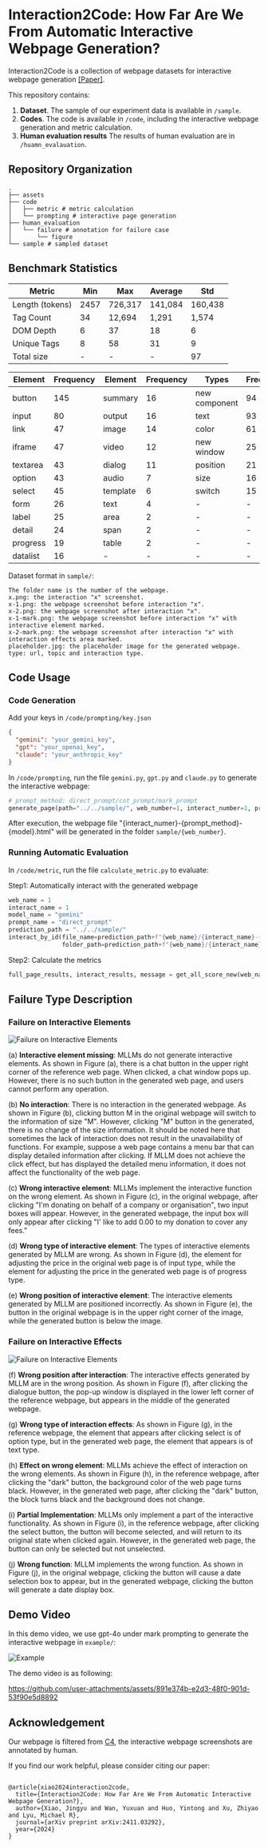 # Interaction2Code: How Far Are We From Automatic Interactive Webpage Generation?

Interaction2Code is a collection of webpage datasets for interactive webpage generation [[Paper]](https://arxiv.org/abs/2411.03292).

This repository contains:

1. **Dataset**. The sample of our experiment data is available in `/sample`.
2. **Codes**. The code is available in `/code`, including the interactive webpage generation and metric calculation.
3. **Human evaluation results** The results of human evaluation are in `/huamn_evalauation`.


[comment]: <> (2. )

[comment]: <> (3. **Link to supplementary materials.** We provide all the screen recordings in the usefulness study and our prompt details via this [link]&#40;https://drive.google.com/drive/folders/1FnR6MTKCSWFsUP__qO-J5YRhSB7RRDI-?usp=sharing&#41;.)

[comment]: <> (4. **A user-friendly tool based on DCGen**. You can try out the tool [here]&#40;http://13.229.66.240:8080/&#41;.)

[comment]: <> (![Topic Distribution]&#40;./assets/topic.png&#41;)

## Repository Organization

```
.
├── assets
├── code
│   ├── metric # metric calculation
│   └── prompting # interactive page generation
├── human_evaluation
│   └── failure # annotation for failure case
│       └── figure
└── sample # sampled dataset

```


## Benchmark Statistics

| Metric | Min | Max | Average | Std |
| --- | --- | --- | --- | --- |
| Length (tokens) | 2457 | 726,317 | 141,084 | 160,438 |
| Tag Count | 34 | 12,694 | 1,291 | 1,574 |
| DOM Depth | 6 | 37 | 18 | 6 |
| Unique Tags | 8 | 58 | 31 | 9 |
| Total size | - | - | - | 97 |


| Element | Frequency | Element | Frequency | Types | Frequency |
|---------|-----------|----------|-----------|--------------------|-----------|
| button | 145 | summary | 16 | new component | 94 |
| input | 80 | output | 16 | text | 93 |
| link | 47 | image | 14 | color | 61 |
| iframe | 47 | video | 12 | new window | 25 |
| textarea | 43 | dialog | 11 | position | 21 |
| option | 43 | audio | 7 | size | 16 |
| select | 45 | template | 6 | switch | 15 |
| form | 26 | text | 4 | - | - |
| label | 25 | area | 2 | - | - |
| detail | 24 | span | 2 | - | - |
| progress | 19 | table | 2 | - | - |
| datalist | 16 | - | - | - | - |

Dataset format in `sample/`:
```
The folder name is the number of the webpage.
x.png: the interaction "x" screenshot.
x-1.png: the webpage screenshot before interaction "x".
x-2.png: the webpage screenshot after interaction "x".
x-1-mark.png: the webpage screenshot before interaction "x" with interactive element marked.
x-2-mark.png: the webpage screenshot after interaction "x" with interaction effects area marked.
placeholder.jpg: the placeholder image for the generated webpage.
type: url, topic and interaction type.
```



## Code Usage

### Code Generation

Add your keys in `/code/prompting/key.json`
```json
{
  "gemini": "your_gemini_key",
  "gpt": "your_openai_key",
  "claude": "your_anthropic_key"
}
```


In `/code/prompting`, run the file `gemini.py`, `gpt.py` and `claude.py` to generate the interactive webpage:

```python
# prompt_method: direct_prompt/cot_prompt/mark_prompt
generate_page(path="../../sample/", web_number=1, interact_number=1, prompt_method="direct_prompt")
```
After execution, the webpage file "{interact_numer}-{prompt_method}-{model}.html" will be generated in the folder `sample/{web_number}`.

### Running Automatic Evaluation
In `/code/metric`, run the file `calculate_metric.py` to evaluate:

Step1: Automatically interact with the generated webpage

```python
web_name = 1
interact_name = 1
model_name = "gemini"
prompt_name = "direct_prompt"
prediction_path = "../../sample/"
interact_by_id(file_name=prediction_path+f"{web_name}/{interact_name}-{prompt_name}-{model_name}.html", 
               folder_path=prediction_path+f"{web_name}/{interact_name}-{prompt_name}-{model_name}/")

```

Step2: Calculate the metrics
```python
full_page_results, interact_results, message = get_all_score_new(web_name, interact_name, model_name, prompt_name)
```


## Failure Type Description

### Failure on Interactive Elements

![Failure on Interactive Elements](./assets/failure_type1.png)

[comment]: <> (<img src="./assets/failure_type1.png" alt="interactive element" style="zoom: 30%;" />)

(a) **Interactive element missing**: MLLMs do not generate interactive elements. As shown in Figure (a), there is a chat button in the upper right corner of the reference web page. When clicked, a chat window pops up. However, there is no such button in the generated web page, and users cannot perform any operation.

(b) **No interaction**: There is no interaction in the generated webpage. As shown in Figure (b), clicking button M in the original webpage will switch to the information of size "M". However, clicking "M" button in the generated, there is no change of the size information.
It should be noted here that sometimes the lack of interaction does not result in the unavailability of functions. For example, suppose a web page contains a menu bar that can display detailed information after clicking. If MLLM does not achieve the click effect, but has displayed the detailed menu information, it does not affect the functionality of the web page.

(c) **Wrong interactive element**: MLLMs implement the interactive function on the wrong element. As shown in Figure (c), in the original webpage, after clicking "I'm donating on behalf of a company or organisation", two input boxes will appear. However, in the generated webpage, the input box will only appear after clicking "I' like to add 0.00 to my donation to cover any fees."

(d) **Wrong type of interactive element**: The types of interactive elements generated by MLLM are wrong. As shown in Figure (d), the element for adjusting the price in the original web page is of input type, while the element for adjusting the price in the generated web page is of progress type.

(e) **Wrong position of interactive element**: The interactive elements generated by MLLM are positioned incorrectly. As shown in Figure (e), the button in the original webpage is in the upper right corner of the image, while the generated button is below the image.

### Failure on Interactive Effects
![Failure on Interactive Elements](./assets/failure_type2.png)


(f) **Wrong position after interaction**: The interactive effects generated by MLLM are in the wrong position. As shown in Figure (f), after clicking the dialogue button, the pop-up window is displayed in the lower left corner of the reference webpage, but appears in the middle of the generated webpage.

(g) **Wrong type of interaction effects**: As shown in Figure (g), in the reference webpage, the element that appears after clicking select is of option type, but in the generated web page, the element that appears is of text type.

(h) **Effect on wrong element**: MLLMs achieve the effect of interaction on the wrong elements. As shown in Figure (h), in the reference webpage, after clicking the "dark" button, the background color of the web page turns black. However, in the generated web page, after clicking the "dark" button, the block turns black and the background does not change.

(i) **Partial Implementation**: MLLMs only implement a part of the interactive functionality. As shown in Figure (i), in the reference webpage, after clicking the select button, the button will become selected, and will return to its original state when clicked again. However, in the generated web page, the button can only be selected but not unselected.

(j) **Wrong function**: MLLM implements the wrong function. As shown in Figure (j), in the original webpage, clicking the button will cause a date selection box to appear, but in the generated webpage, clicking the button will generate a date display box.


## Demo Video

In this demo video, we use gpt-4o under mark prompting to generate the interactive webpage in `example/`:

![Example](./assets/example.png)

The demo video is as following:

[comment]: <> (```HTML)

[comment]: <> (<video src="./assets/video.mp4" controls="controls" width="500" height="300"></video>)

https://github.com/user-attachments/assets/891e374b-e2d3-48f0-901d-53f90e5d8892


## Acknowledgement

Our webpage is filtered from [C4](https://huggingface.co/datasets/c4), the interactive webpage screenshots are annotated by human.

If you find our work helpful, please consider citing our paper:

```

@article{xiao2024interaction2code,
  title={Interaction2Code: How Far Are We From Automatic Interactive Webpage Generation?},
  author={Xiao, Jingyu and Wan, Yuxuan and Huo, Yintong and Xu, Zhiyao and Lyu, Michael R},
  journal={arXiv preprint arXiv:2411.03292},
  year={2024}
}

```
